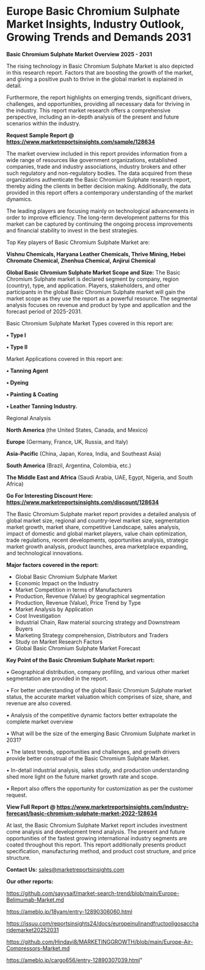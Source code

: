 # Europe Basic Chromium Sulphate Market Insights, Industry Outlook, Growing Trends and Demands 2031

<Strong> Basic Chromium Sulphate Market Overview 2025 - 2031</strong>

The rising technology in Basic Chromium Sulphate Market is also depicted in this research report. Factors that are boosting the growth of the market, and giving a positive push to thrive in the global market is explained in detail.

Furthermore, the report highlights on emerging trends, significant drivers, challenges, and opportunities, providing all necessary data for thriving in the industry. This report market research offers a comprehensive perspective, including an in-depth analysis of the present and future scenarios within the industry.

<strong>Request Sample Report @ <a href=https://www.marketreportsinsights.com/sample/128634>https://www.marketreportsinsights.com/sample/128634</a></strong>

The market overview included in this report provides information from a wide range of resources like government organizations, established companies, trade and industry associations, industry brokers and other such regulatory and non-regulatory bodies. The data acquired from these organizations authenticate the Basic Chromium Sulphate research report, thereby aiding the clients in better decision making. Additionally, the data provided in this report offers a contemporary understanding of the market dynamics.

The leading players are focusing mainly on technological advancements in order to improve efficiency. The long-term development patterns for this market can be captured by continuing the ongoing process improvements and financial stability to invest in the best strategies.

Top Key players of Basic Chromium Sulphate Market are:

<strong>Vishnu Chemicals, Haryana Leather Chemicals, Thrive Mining, Hebei Chromate Chemical, Zhenhua Chemical, Anjirui Chemical</strong>

<strong><b>Global Basic Chromium Sulphate Market Scope and Size:</b></strong>
The Basic Chromium Sulphate market is declared segment by company, region (country), type, and application. Players, stakeholders, and other participants in the global Basic Chromium Sulphate market will gain the market scope as they use the report as a powerful resource. The segmental analysis focuses on revenue and product by type and application and the forecast period of 2025-2031.

Basic Chromium Sulphate Market Types covered in this report are:

<strong>• Type I

• Type II</strong>

Market Applications covered in this report are:

<strong>• Tanning Agent

• Dyeing

• Painting & Coating

• Leather Tanning Industry.</strong> 

Regional Analysis

<strong>North America</strong> (the United States, Canada, and Mexico)

<strong>Europe</strong> (Germany, France, UK, Russia, and Italy)

<strong>Asia-Pacific</strong> (China, Japan, Korea, India, and Southeast Asia)

<strong>South America</strong> (Brazil, Argentina, Colombia, etc.)

<strong>The Middle East and Africa</strong> (Saudi Arabia, UAE, Egypt, Nigeria, and South Africa)

<strong>Go For Interesting Discount Here: <a href=https://www.marketreportsinsights.com/discount/128634>https://www.marketreportsinsights.com/discount/128634</a></strong>

The Basic Chromium Sulphate market report provides a detailed analysis of global market size, regional and country-level market size, segmentation market growth, market share, competitive Landscape, sales analysis, impact of domestic and global market players, value chain optimization, trade regulations, recent developments, opportunities analysis, strategic market growth analysis, product launches, area marketplace expanding, and technological innovations.

<strong><b>Major factors covered in the report:</b></strong>
<ul>
  <li>Global Basic Chromium Sulphate Market </li>
  <li>Economic Impact on the Industry</li>
  <li>Market Competition in terms of Manufacturers</li>
  <li>Production, Revenue (Value) by geographical segmentation</li>
  <li>Production, Revenue (Value), Price Trend by Type</li>
  <li>Market Analysis by Application</li>
  <li>Cost Investigation</li>
  <li>Industrial Chain, Raw material sourcing strategy and Downstream Buyers</li>
  <li>Marketing Strategy comprehension, Distributors and Traders</li>
  <li>Study on Market Research Factors</li>
  <li>Global Basic Chromium Sulphate Market Forecast</li>
</ul>

<strong><b>Key Point of the Basic Chromium Sulphate Market report:</b></strong>

• Geographical distribution, company profiling, and various other market segmentation are provided in the report.

• For better understanding of the global Basic Chromium Sulphate market status, the accurate market valuation which comprises of size, share, and revenue are also covered.

• Analysis of the competitive dynamic factors better extrapolate the complete market overview

• What will be the size of the emerging Basic Chromium Sulphate market in 2031?

• The latest trends, opportunities and challenges, and growth drivers provide better construal of the Basic Chromium Sulphate Market.

• In-detail industrial analysis, sales study, and production understanding shed more light on the future market growth rate and scope.

• Report also offers the opportunity for customization as per the customer request.

<strong><b>View Full Report @ <a href=https://www.marketreportsinsights.com/industry-forecast/basic-chromium-sulphate-market-2022-128634>https://www.marketreportsinsights.com/industry-forecast/basic-chromium-sulphate-market-2022-128634</a></b></strong>


At last, the Basic Chromium Sulphate Market report includes investment come analysis and development trend analysis. The present and future opportunities of the fastest growing international industry segments are coated throughout this report. This report additionally presents product specification, manufacturing method, and product cost structure, and price structure.

<strong>Contact Us:</strong>
sales@marketreportsinsights.com

<strong>Our other reports:</strong>

<a href=https://github.com/sayysaif/market-search-trend/blob/main/Europe-Belimumab-Market.md>https://github.com/sayysaif/market-search-trend/blob/main/Europe-Belimumab-Market.md</a>

<a href=https://ameblo.jp/18yam/entry-12890306060.html>https://ameblo.jp/18yam/entry-12890306060.html</a>

<a href=https://issuu.com/reportsinsights24/docs/europeinulinandfructooligosaccharidemarket20252031>https://issuu.com/reportsinsights24/docs/europeinulinandfructooligosaccharidemarket20252031</a>

<a href=https://github.com/Hindavi8/MARKETINGGROWTH/blob/main/Europe-Air-Compressors-Market.md>https://github.com/Hindavi8/MARKETINGGROWTH/blob/main/Europe-Air-Compressors-Market.md</a>

<a href=https://ameblo.jp/cargo656/entry-12890307039.html>https://ameblo.jp/cargo656/entry-12890307039.html</a>"

